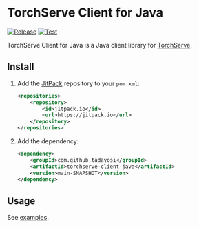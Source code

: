 # TorchServe Client for Java

[![Release](https://jitpack.io/v/tadayosi/torchserve-client-java.svg)](<https://jitpack.io/tadayosi/torchserve-client-java>)
[![Test](https://github.com/tadayosi/torchserve-client-java/actions/workflows/test.yml/badge.svg)](https://github.com/tadayosi/torchserve-client-java/actions/workflows/test.yml)

TorchServe Client for Java is a Java client library for [TorchServe](https://pytorch.org/serve/index.html).

## Install

1. Add the [JitPack](https://jitpack.io) repository to your `pom.xml`:

    ```xml
    <repositories>
        <repository>
            <id>jitpack.io</id>
            <url>https://jitpack.io</url>
        </repository>
    </repositories>
    ```

2. Add the dependency:

    ```xml
    <dependency>
        <groupId>com.github.tadayosi</groupId>
        <artifactId>torchserve-client-java</artifactId>
        <version>main-SNAPSHOT</version>
    </dependency>
    ```

## Usage

See [examples](./examples/).
